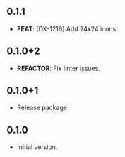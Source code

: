 ## 0.1.1

 - **FEAT**: [DX-1216] Add 24x24 icons.

## 0.1.0+2

 - **REFACTOR**: Fix linter issues.

## 0.1.0+1

 - Release package

## 0.1.0

- Initial version.
